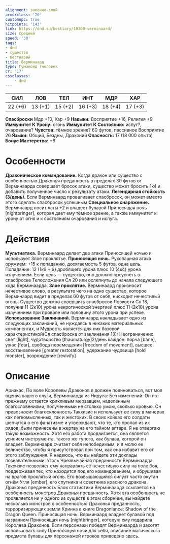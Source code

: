 ```yaml
---
alignment: законно-злой
armorclass: '20'
customnpc: true
hitpoints: '143'
link: https://dnd.su/bestiary/10300-verminaard/
size: Средний
speed: '30'
tags:
- dnd
- существо
- бестиарий
title: Верминаард
type: Гуманоид (человек
cr: '17'
cssclasses:
    - dnd
---
```



| СИЛ | ЛОВ | ТЕЛ | ИНТ | МДР | ХАР |
|---|---|---|---|---|---|
| 22 (+6) | 13 (+1) | 15 (+2) | 16 (+3) | 18 (+4) | 17 (+3) |
**Спасброски** Мдр +10, Хар +9
**Навыки:** Восприятие +16, Религия +9
**Иммунитет К Урону:** огонь
**Иммунитет К Состоянию:** испуг?, очарование?
**Чувства:** тёмное зрение? 60 футов, пассивное Восприятие 26
**Языки:** Общий, Бездны, Драконий
**Опасность:** 17 (18 000 опыта)
**Бонус Мастерства:** +6


# Особенности
**Драконическое командование.** Когда дракон или существо с особенностью Драконья преданность в пределах 30 футов от Верминаарда совершает бросок атаки, существо может бросить 1к4 и добавить полученное число к результату атаки.
**Легендарная стойкость (3/день).** Если Верминаард проваливает спасбросок, он может вместо этого сделать спасбросок успешным
**Специальное снаряжение.** Верминаард носит латы +2 и владеет булавой Приносящая ночь [nightbringer], которая дает ему тёмное зрение, а также иммунитет к урону от огня и к состояниям очарования и испуга.


# Действия
**Мультиатака.** Верминаард делает две атаки Приносящей ночью и использует Злое проклятье.
**Приносящая ночь.** Рукопашная атака оружием: +15 к попаданию, досягаемость 5 футов, одна цель. Попадание: 12 (1к6 + 9) дробящего урона плюс 10 (4к4) урона излучением. Если цель — существо, оно должно преуспеть в  спасброске Телосложения Сл 20 или ослепнуть до начала следующего хода Верминаарда.
**Злое проклятие.** Верминаард произносит нечестивое слово, в результате чего на одно существо, которое Верминаард видит в пределах 60 футов от себя, нисходит нечестивый огонь. Существо должно совершить спасбросок Ловкости Сл 18, получив 11 (2к10) урона некротической энергией плюс 11 (2к10) урона излучением при провале или половину этого урона при успехе.
**Использование Заклинаний.** Верминаард накладывает одно из следующих заклинаний, не нуждаясь в никаких материальных компонентах, и Мудрость является для них базовой характеристикой(Сл спасброска от заклинания 18):
Неограниченно: свет [light], чудотворство  [thaumaturgy]2/день каждое: порча [bane], ужас [fear], свобода перемещения [freedom of movement], высшее восстановление [greater restoration], удержание чудовища [hold monster], возрождение [revivify]


# Описание
Ариакас, По воле Королевы Драконов я должен повиноваться, вот моя оценка вашего слуги, Верминаарда из Нидуса: Без изменений. Он по-прежнему остается крикливым мерзавцем, наделенным благословениями, полученными не столько умом, сколько кровью. Он превозносит благосклонность Такхизис и использует ее силу в манерах как легкомысленных, так и жестоких. В своих койках его солдаты шепчутся о его фанатизме и утверждают, что те, кто пропал из их рядов, были принесены в жертву на его тайном алтаре. Я не отвергаю такую возможность. Хотя его работа продвигается, она является усилием инструмента, такого же тупого, как булава, которой он владеет. Верминаард считает себя непобедимым, и я молю ее величество, чтобы я присутствовал при том, как она избавит его от этого заблуждения. Я надеюсь, что вы найдете эти доклады познавательными. Уголь  Чрезвычайная преданность Верминаарда Такхизис позволяет ему направлять её нечестивую силу на поле боя, поддерживая тех, кто находится под его командованием, и обрушивая на врагов проклятый огонь. Его возвышающийся силуэт часто окутан огнём Угля [ember], его спутника и советника красного дракона. Драконья преданность Блок статистики Верминаарда ссылается на особенность монстров Драконья преданность. Хотя эта особенность не проявляется ни у одного из существ в этом сборнике, вы найдете несколько монстров с особенностью Драконья преданность, терроризирующих земли Кринна в книге Dragonlance: Shadow of the Dragon Queen. Приносящая ночь. Верминаард владеет булавой под названием Приносящая ночь [nightbringer], которую ему подарила Королева Драконов. Если персонажи победят Верминаарда и захотят использовать силу Приносящей ночи для себя, описание магического предмета булавы для персонажей игроков приведено здесь.